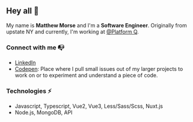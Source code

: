 ## Hey all 👋
My name is <b>Matthew Morse</b> and I'm a <b>Software Engineer</b>.  Originally from upstate NY and currently, I'm working at <a href="https://www.platformq.com/">@Platform Q</a>.

<!--I'm open to new remote opportunities, so if you think I might be a good fit for your team please reach out!
The easiest way to get in touch with me: <a href="mailto:mrm1779@gmail.com">mrm1779@gmail.com</a>-->

### Connect with me 📭
- <a href="https://www.linkedin.com/in/mathewmorse/">LinkedIn</a>
- <a href="https://codepen.io/mat148">Codepen</a>: Place where I pull small issues out of my larger projects to work on or to experiment and understand a piece of code.
<!-- - <a href="https://www.twitch.tv/sillydragon_">Twitch</a>: Occasional streams of solo RPGs, art, and programming. -->

### Technologies ⚡
- Javascript, Typescript, Vue2, Vue3, Less/Sass/Scss, Nuxt.js
- Node.js, MongoDB, API

<!--### Things I'm learning 🧠
- also ur mum

### About me 🧍-->
